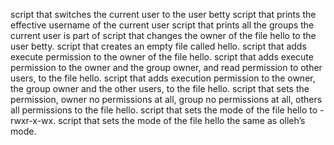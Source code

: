 script that switches the current user to the user betty
script that prints the effective username of the current user
script that prints all the groups the current user is part of
script that changes the owner of the file hello to the user betty.
script that creates an empty file called hello.
script that adds execute permission to the owner of the file hello.
script that adds execute permission to the owner and the group owner, and read permission to other users, to the file hello.
script that adds execution permission to the owner, the group owner and the other users, to the file hello.
script that sets the permission, owner no permissions at all, group no permissions at all, others all permissions to the file hello.
script that sets the mode of the file hello to -rwxr-x-wx.
script that sets the mode of the file hello the same as olleh’s mode.
